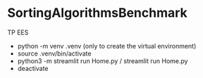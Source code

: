 # SortingAlgorithmsBenchmark
TP EES

- python -m venv .venv (only to create the virtual environment)
- source .venv/bin/activate
- python3 -m streamlit run Home.py / streamlit run Home.py
- deactivate